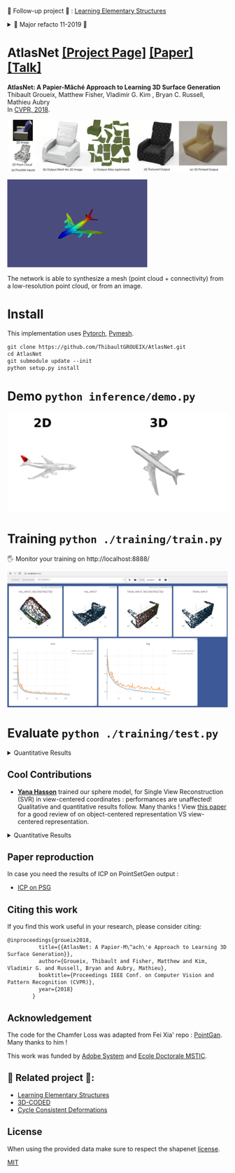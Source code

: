 🚀 Follow-up project 🚀 : [Learning Elementary Structures](https://github.com/TheoDEPRELLE/AtlasNetV2)

<details><summary>🚀 Major refacto 11-2019 🚀 </summary>
- [x] Factorize SVR and autoencoder
- [x] factorise Square template and Sphere
- [x] Add latent vector as bias (30% speedup)
- [x] remove last th in decoder
- [x] make large .pth tensor with all pointclouds in cache(drop the nasty Chunk_reader)
- [x] make-it multi-gpu
- [x] add netvision results
- [x] rewrite main script object-oriented 
- [x] check that everything works in latest pytorch version
- [x] Add more layer by default and flag for the number of layers
- [x] Add a flag to generate a mesh directly
- [x] Add a python setup install ( that update the submodule, and install the right packages)
- [x] Make sure GPU are used at 100%
- [x] Add f-score in Chamfer + report f-score
- [x] Get rid of shapenet_v2 data and use v1!
- [x] fix path no more sys.path.append
- [x] shapenet 55
- [x] Make minimal dependencies
</details>



# AtlasNet [[Project Page]](http://imagine.enpc.fr/~groueixt/atlasnet/) [[Paper]](https://arxiv.org/abs/1802.05384) [[Talk]](http://imagine.enpc.fr/~groueixt/atlasnet/atlasnet_slides_spotlight_CVPR.pptx)

**AtlasNet: A Papier-Mâché Approach to Learning 3D Surface Generation** <br>
Thibault Groueix,  Matthew Fisher, Vladimir G. Kim , Bryan C. Russell, Mathieu Aubry  <br>
In [CVPR, 2018](http://cvpr2018.thecvf.com/).


![teaset](pictures/teaser.small.png)    

![result](pictures/plane.gif)



The network is able to synthesize a mesh (point cloud + connectivity) from a low-resolution point cloud, or from an image.



# Install

This implementation uses [Pytorch](http://pytorch.org/), [Pymesh](https://github.com/PyMesh/PyMesh). 

```shell
git clone https://github.com/ThibaultGROUEIX/AtlasNet.git
cd AtlasNet
git submodule update --init
python setup.py install
```



# Demo   ```python inference/demo.py```



![input](./pictures/2D3D.png)    




# Training  ```python ./training/train.py```



:raised_hand_with_fingers_splayed: Monitor your training on http://localhost:8888/

![visdom](pictures/visdom2.png)



# Evaluate  ```python ./training/test.py```


<details><summary>Quantitative Results </summary>


The number reported are the chamfer distance, the f-score and the [metro](https://github.com/ThibaultGROUEIX/AtlasNet/issues/34) distance.

| Method | Chamfer⁽⁰⁾ | Fscore |Metro|GPU memory|Total Train time|
| ---------- | --------------------- | --------------------- | --------------------- | --------------------- | --------------------- |
| Autoencoder 25 Squares | - | -   |-|-|-|
| Autoencoder 1 Sphere              | - |-|-|-|-|
| SingleView 25  Squares   | - |-|-|-|-|
| SingleView 1 Sphere |- |-|-|-|-|

⁽⁰⁾  computed between 2500 ground truth points and 2500 reconstructed points.

⁽¹⁾ with the flag ```--accelerated_chamfer 1```.

⁽²⁾this is only an estimate, the code is not optimised.  The easiest way to enhance it would be to preload the training data to use the GPU at 100%. Time computed with the flag ```--accelerated_chamfer 1```.
Visualisation 

The generated 3D models' surfaces are not oriented. As a consequence, some area will appear dark if you directly visualize the results in [Meshlab](http://www.meshlab.net/). You have to incorporate your own fragment shader in Meshlab, that flip the normals in they are hit by a ray from the wrong side. An exemple is given for the [Phong BRDF](https://en.wikipedia.org/wiki/Phong_reflection_model).

```shell
sudo mv /usr/share/meshlab/shaders/phong.frag /usr/share/meshlab/shaders/phong.frag.bak
sudo cp auxiliary/phong.frag /usr/share/meshlab/shaders/phong.frag #restart Meshlab
```

</details>

### 



## Cool Contributions

* **[Yana Hasson](https://github.com/hassony2)** trained our sphere model, for Single View Reconstruction (SVR) in view-centered coordinates : performances are unaffected! Qualitative and quantitative results follow. Many thanks !
View [this paper](http://openaccess.thecvf.com/content_cvpr_2018/CameraReady/3826.pdf) for a good review of on object-centered representation VS view-centered representation.

<details><summary>Quantitative Results </summary>



| frame | Average recontruction error for SVR (x1000) : chamfer distance on input pointcloud and reconstruction of size 2500 pts|
| ---------- | -------------------- |
| object-centered | 4.87⁽⁴⁾ |
| view-centered    | 4.88   |

<img src="pictures/chair_yana.png" style="zoom:55%" /><img src="pictures/car_yana.png" style="zoom:60%" />

⁽⁴⁾ Trained with Atlasnet v2 (with learning rate scheduler : slightly better than the paper's result)

</details>


## Paper reproduction 

In case you need the results of ICP on PointSetGen output :

* [ICP on PSG](https://cloud.enpc.fr/s/3a7Xg9RzIsgmofw)



## Citing this work

If you find this work useful in your research, please consider citing:

```
@inproceedings{groueix2018,
          title={{AtlasNet: A Papier-M\^ach\'e Approach to Learning 3D Surface Generation}},
          author={Groueix, Thibault and Fisher, Matthew and Kim, Vladimir G. and Russell, Bryan and Aubry, Mathieu},
          booktitle={Proceedings IEEE Conf. on Computer Vision and Pattern Recognition (CVPR)},
          year={2018}
        }
```

### 

## Acknowledgement

The code for the Chamfer Loss was adapted from Fei Xia' repo : [PointGan](https://github.com/fxia22/pointGAN). Many thanks to him !

This work was funded by [Adobe System](https://github.com/fxia22/pointGAN) and [Ecole Doctorale MSTIC](http://www.univ-paris-est.fr/fr/-ecole-doctorale-mathematiques-et-stic-mstic-ed-532/).



## 🚀 Related project 🚀:

*  [Learning Elementary Structures](https://github.com/TheoDEPRELLE/AtlasNetV2)
*  [3D-CODED](https://github.com/ThibaultGROUEIX/3D-CODED)
*  [Cycle Consistent Deformations](https://github.com/ThibaultGROUEIX/CycleConsistentDeformation)

## License

When using the provided data make sure to respect the shapenet [license](https://shapenet.org/terms).

[MIT](https://github.com/ThibaultGROUEIX/AtlasNet/blob/master/license_MIT)
